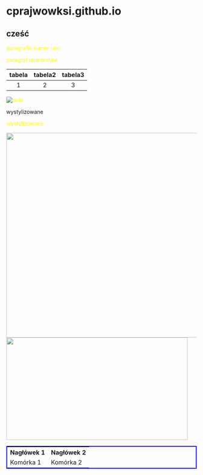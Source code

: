 
# cprajwowksi.github.io
## cześć

paragrafik numer uno 

paragraf numer dwa

|tabela|tabela2|tabela3|
|:---:|:---:|:---:|
|1|2|3|

![pole](IMG_20220611_173228.jpg)

<style type="text/css">

 p {

  color: yellow;

 }

</style>
  <body> 
  <div class="title">wystylizowane</div> 
  <p>wystylizowane</p> 
  <p style="font-size: 1pt;">Koniec</p> 
  </body>
  
  <img src="/IMG_20220614_104604.jpg" style="width: 960px; height: 540px;" />
  <img src="/IMG_20220614_104604.jpg" style="width: 480px; height: 270px;" />

<table style="border: 2px solid blue;">

 <tr>

  <th>Nagłówek 1</th>

  <th>Nagłówek 2</th>

 </tr>

 <tr>

  <td>Komórka 1</td>

  <td>Komórka 2</td>

 </tr>

</table>
